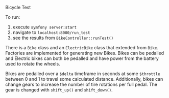 Bicycle Test

To run:
1. execute `symfony server:start`
2. navigate to `localhost:8000/run_test`
3. see the results from `BikeController::runTest()`


There is a `Bike` class and an `ElectricBike` class that extended from `Bike`. Factories are implemented for generating new Bikes. Bikes can be pedalled and Electric bikes can both be pedalled and have power from the battery used to rotate the wheels.

Bikes are pedalled over a `$delta` timeframe in seconds at some `$throttle` between 0 and 1 to travel some calculated distance. Additionally, bikes can change gears to increase the number of tire rotations per full pedal. The gear is changed with `shift_up()` and `shift_down()`.